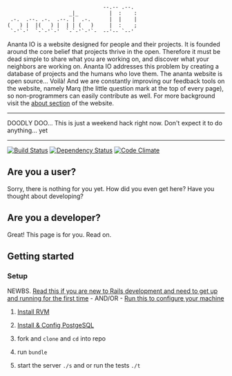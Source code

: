 	                               --.-- .--.
	                    _|_          |  :    :
	 .-.  .--. .-.  .--. |  .-.      |  |    |
	(   ) |  |(   ) |  | | (   )     |  :    ;
	 `-'`-'  `-`-'`-'  `-`-'`-'`-  --'-- `--'

Ananta IO is a website designed for people and their projects. It is founded around the core belief that projects thrive in the open. Therefore it must be dead simple to share what you are working on, and discover what your neighbors are working on. Ananta IO addresses this problem by creating a database of projects and the humans who love them. The ananta website is open source... Voilà! And we are constantly improving our feedback tools on the website, namely Marq (the little question mark at the top of every page), so non-programmers can easily contribute as well. For more background visit the [about section](http://ananta.io/about) of the website.

************************
DOODLY DOO... This is just a weekend hack right now. Don't expect it to do anything... yet
************************

[![Build Status](https://secure.travis-ci.org/ananta-IO/ananta.png)](http://travis-ci.org/ananta-IO/ananta)
[![Dependency Status](https://gemnasium.com/ananta-IO/ananta.png)](https://gemnasium.com/ananta-IO/ananta)
[![Code Climate](https://codeclimate.com/badge.png)](https://codeclimate.com/github/ananta-IO/ananta)

## Are you a user?
Sorry, there is nothing for you yet. How did you even get here? Have you thought about developing?

## Are you a developer?
Great! This page is for you. Read on.

## Getting started

### Setup

NEWBS. [Read this if you are new to Rails development and need to get up and running for the first time](http://railsapps.github.com/installing-rails.html) - AND/OR - [Run this to configure your machine](https://github.com/thoughtbot/laptop) 

1. [Install RVM](http://beginrescueend.com/rvm/)

2. [Install & Config PostgeSQL](http://blog.willj.net/2011/05/31/setting-up-postgresql-for-ruby-on-rails-development-on-os-x/)

3. fork and ``clone`` and ``cd`` into repo

4. run ``bundle``

5. start the server ``./s`` and or run the tests ``./t``

